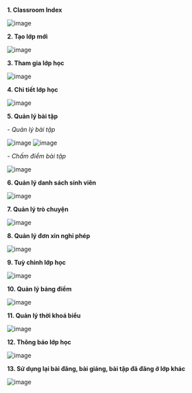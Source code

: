 **1. Classroom Index**

![image](https://github.com/user-attachments/assets/157f4ecb-a9a8-49fd-8cb1-4b6395b2ca49)

**2. Tạo lớp mới**

![image](https://github.com/user-attachments/assets/466622a6-60bf-410b-8b83-5104d12cd898)

**3. Tham gia lớp học**

![image](https://github.com/user-attachments/assets/ee27c53e-faa2-4727-a512-6b30d74588f0)

**4. Chi tiết lớp học**

![image](https://github.com/user-attachments/assets/d1ef1dc8-f544-4ee9-ba28-0dec15e105ff)

**5. Quản lý bài tập**

  *- Quản lý bài tập*
  
  ![image](https://github.com/user-attachments/assets/e92358bf-616c-4585-98fc-c64d682f76c6)
  ![image](https://github.com/user-attachments/assets/c3d614db-4b37-4214-9af7-d0918a9dc182)
  
  *- Chấm điểm bài tập*
  
  ![image](https://github.com/user-attachments/assets/de25f83c-546b-4112-9df6-0e3b78ff15cd)
  
**6. Quản lý danh sách sinh viên**

![image](https://github.com/user-attachments/assets/037bc865-e0cc-4913-96f3-b4b916eac5e5)

**7. Quản lý trò chuyện**

![image](https://github.com/user-attachments/assets/5477c50e-ab71-4fb5-8b6c-5a27e4106ec1)

**8. Quản lý đơn xin nghỉ phép**

![image](https://github.com/user-attachments/assets/25c3cd84-3983-48db-83d8-6f0d97b51233)

**9. Tuỳ chỉnh lớp học**

![image](https://github.com/user-attachments/assets/4a6cf23d-72a4-4d24-b163-5aae68b6ea93)

**10. Quản lý bảng điểm**

![image](https://github.com/user-attachments/assets/cf227edd-ab60-4a92-88a0-150e19efdf20)

**11. Quản lý thời khoá biểu**

![image](https://github.com/user-attachments/assets/87e87c0c-6462-4518-947f-0a87bc91abce)

**12. Thông báo lớp học**

![image](https://github.com/user-attachments/assets/2584a912-1c81-435c-bc1c-6a30adf998df)

**13. Sử dụng lại bài đăng, bài giảng, bài tập đã đăng ở lớp khác**

![image](https://github.com/user-attachments/assets/fe09094d-3f88-4bd0-9bc9-9bdcc8369eb9)


